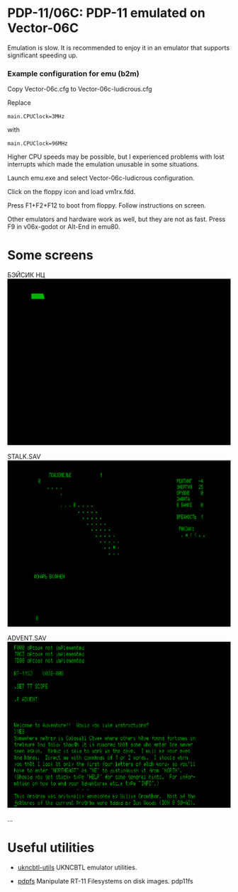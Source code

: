 PDP-11/06C: PDP-11 emulated on Vector-06C
=========================================

Emulation is slow. It is recommended to enjoy it in an emulator that supports significant speeding up.

### Example configuration for emu (b2m)
Copy Vector-06c.cfg to Vector-06c-ludicrous.cfg

Replace
```
main.CPUClock=3MHz
```
with
```
main.CPUClock=96MHz
```

Higher CPU speeds may be possible, but I experienced problems with lost interrupts which made the emulation unusable in some situations.

Launch emu.exe and select Vector-06c-ludicrous configuration. 

Click on the floppy icon and load vm1rx.fdd. 

Press F1+F2+F12 to boot from floppy. Follow instructions on screen.

Other emulators and hardware work as well, but they are not as fast. Press F9 in v06x-godot or Alt-End in emu80.

# Some screens

БЭЙСИК НЦ
![lala](doc/zhdu.gif)

STALK.SAV
![stalk](doc/stalk.gif)

ADVENT.SAV
![getlamp](doc/getlamp.gif)

...

# Useful utilities

 * [ukncbtl-utils](https://github.com/nzeemin/ukncbtl-utils/) UKNCBTL emulator utilities.

 * [pdpfs](https://github.com/caldwell/pdpfs) Manipulate RT-11 Filesystems on disk images.
pdp11fs

